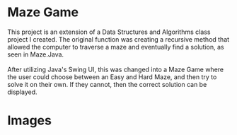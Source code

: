 # Maze Game
This project is an extension of a Data Structures and Algorithms class project I created. The original function was creating a recursive method that allowed the computer to traverse a maze and eventually find a solution, as seen in Maze.Java.
<br>
<br>
After utilizing Java's Swing UI, this was changed into a Maze Game where the user could choose between an Easy and Hard Maze, and then try to solve it on their own. If they cannot, then the correct solution can be displayed.

# Images

